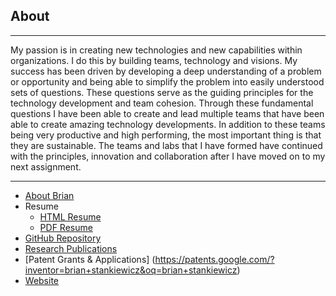 ## About

---

My passion is in creating new technologies and new capabilities within organizations. I do this by building teams, technology and visions. My success has been driven by developing a deep understanding of a problem or opportunity and being able to simplify the problem into easily understood sets of questions. These questions serve as the guiding principles for the technology development and team cohesion. Through these fundamental questions I have been able to create and lead multiple teams that have been able to create amazing technology developments. In addition to these teams being very productive and high performing, the most important thing is that they are sustainable. The teams and labs that I have formed have continued with the principles, innovation and collaboration after I have moved on to my next assignment.

---

* [About Brian](about.md)
* Resume
  * [HTML Resume](http://www.sequentropy.com/resume-html/)
  * [PDF Resume](http://www.sequentropy.com/wp-content/uploads/2018/04/Stankiewicz-Resume-Current.pdf)
* [GitHub Repository](https://github.com/Brian-Stankiewicz)
* [Research Publications](https://scholar.google.com/citations?user=tEr3OCsAAAAJ&hl=en)
* [Patent Grants \& Applications] (https://patents.google.com/?inventor=brian+stankiewicz&oq=brian+stankiewicz)
* [Website](http://brianstankiewicz.com)

